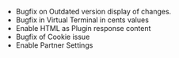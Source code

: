- Bugfix on Outdated version display of changes.
- Bugfix in Virtual Terminal in cents values
- Enable HTML as Plugin response content
- Bugfix of Cookie issue
- Enable Partner Settings